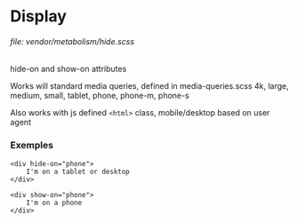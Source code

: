 # Display

###### file: vendor/metabolism/hide.scss

hide-on and show-on attributes

Works will standard media queries, defined in media-queries.scss
4k, large, medium, small, tablet, phone, phone-m, phone-s

Also works with js defined `<html>` class, mobile/desktop based on user agent

### Exemples
~~~
<div hide-on="phone">
    I'm on a tablet or desktop
</div>
~~~

~~~
<div show-on="phone">
    I'm on a phone
</div>
~~~